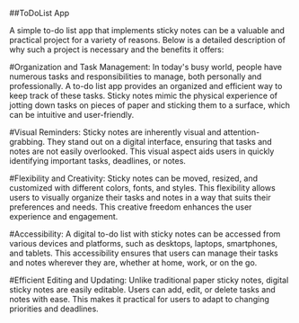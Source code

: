 ##ToDoList App

A simple to-do list app that implements sticky notes can be a valuable and practical project for a variety of reasons. Below is a detailed description of why such a project is necessary and the benefits it offers:

#Organization and Task Management: In today's busy world, people have numerous tasks and responsibilities to manage, both personally and professionally. A to-do list app provides an organized and efficient way to keep track of these tasks. Sticky notes mimic the physical experience of jotting down tasks on pieces of paper and sticking them to a surface, which can be intuitive and user-friendly.

#Visual Reminders: Sticky notes are inherently visual and attention-grabbing. They stand out on a digital interface, ensuring that tasks and notes are not easily overlooked. This visual aspect aids users in quickly identifying important tasks, deadlines, or notes.

#Flexibility and Creativity: Sticky notes can be moved, resized, and customized with different colors, fonts, and styles. This flexibility allows users to visually organize their tasks and notes in a way that suits their preferences and needs. This creative freedom enhances the user experience and engagement.

#Accessibility: A digital to-do list with sticky notes can be accessed from various devices and platforms, such as desktops, laptops, smartphones, and tablets. This accessibility ensures that users can manage their tasks and notes wherever they are, whether at home, work, or on the go.

#Efficient Editing and Updating: Unlike traditional paper sticky notes, digital sticky notes are easily editable. Users can add, edit, or delete tasks and notes with ease. This makes it practical for users to adapt to changing priorities and deadlines.